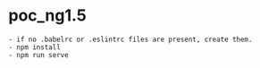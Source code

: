 # poc_ng1.5

    - if no .babelrc or .eslintrc files are present, create them.
    - npm install
    - npm run serve

